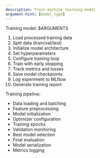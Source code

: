 ```yaml
---
description: Train machine learning model
argument-hint: [model_type]
---
```


Training model: $ARGUMENTS

1. Load processed training data
2. Split data (train/val/test)
3. Initialize model architecture
4. Set hyperparameters
5. Configure training loop
6. Train with early stopping
7. Track metrics and losses
8. Save model checkpoints
9. Log experiment to MLflow
10. Generate training report

Training pipeline:
- Data loading and batching
- Feature preprocessing
- Model initialization
- Optimizer configuration
- Training epochs
- Validation monitoring
- Best model selection
- Final evaluation
- Model serialization
- Metrics logging